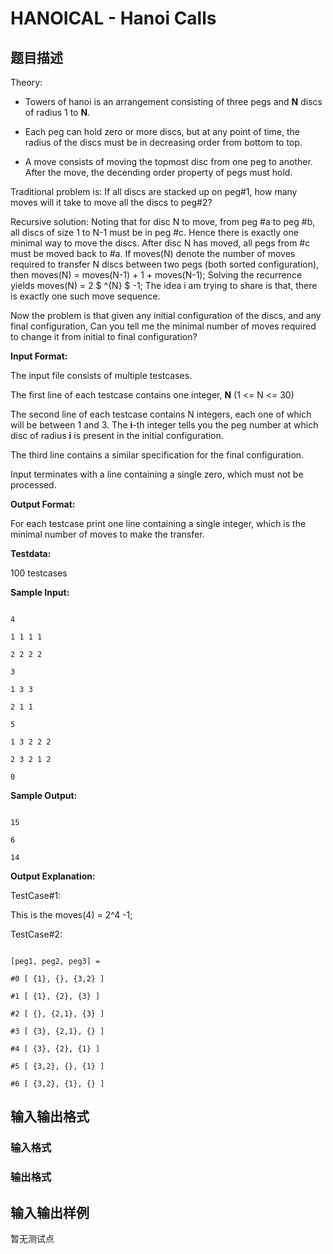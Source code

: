 # HANOICAL - Hanoi Calls

## 题目描述

 Theory:

- Towers of hanoi is an arrangement consisting of three pegs and **N** discs of radius 1 to **N**.

- Each peg can hold zero or more discs, but at any point of time, the radius of the discs must be in decreasing order from bottom to top.

- A move consists of moving the topmost disc from one peg to another. After the move, the decending order property of pegs must hold.

Traditional problem is: If all discs are stacked up on peg#1, how many moves will it take to move all the discs to peg#2?

Recursive solution: Noting that for disc N to move, from peg #a to peg #b, all discs of size 1 to N-1 must be in peg #c. Hence there is exactly one minimal way to move the discs. After disc N has moved, all pegs from #c must be moved back to #a. If moves(N) denote the number of moves required to transfer N discs between two pegs (both sorted configuration), then moves(N) = moves(N-1) + 1 + moves(N-1); Solving the recurrence yields moves(N) = 2 $ ^{N} $ -1; The idea i am trying to share is that, there is exactly one such move sequence.

Now the problem is that given any initial configuration of the discs, and any final configuration, Can you tell me the minimal number of moves required to change it from initial to final configuration?

**Input Format:**

The input file consists of multiple testcases.

The first line of each testcase contains one integer, **N** (1 <= N <= 30)

The second line of each testcase contains N integers, each one of which will be between 1 and 3. The **i**-th integer tells you the peg number at which disc of radius **i** is present in the initial configuration.

The third line contains a similar specification for the final configuration.

Input terminates with a line containing a single zero, which must not be processed.

**Output Format:**

For each testcase print one line containing a single integer, which is the minimal number of moves to make the transfer.

**Testdata:**

100 testcases

**Sample Input:**

```

4

1 1 1 1

2 2 2 2

3

1 3 3

2 1 1

5

1 3 2 2 2

2 3 2 1 2

0

```

**Sample Output:**

```

15

6

14

```

**Output Explanation:**

TestCase#1:

This is the moves(4) = 2^4 -1;

TestCase#2:

```

[peg1, peg2, peg3] =

#0 [ {1}, {}, {3,2} ]

#1 [ {1}, {2}, {3} ]

#2 [ {}, {2,1}, {3} ]

#3 [ {3}, {2,1}, {} ]

#4 [ {3}, {2}, {1} ]

#5 [ {3,2}, {}, {1} ]

#6 [ {3,2}, {1}, {} ]

```

## 输入输出格式

### 输入格式

### 输出格式

## 输入输出样例

暂无测试点

